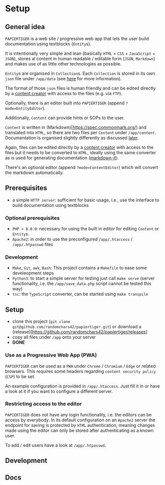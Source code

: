 # Setup

## General idea

`PAPIERTIGER` is a web site / progressive web app that lets the user build documentation using textblocks (`Entity`s).

It is intentionally very simple and lean (basically `HTML` + `CSS` + `JavaScript` + `JSON`), stores al content in human readable / editable form (`JSON`, `Markdown`) and makes use of as little other technologies as possible.

`Entity`s are organised in `Collection`s. Each `Collection` is stored in its own `json` file under `/app/data` (see [here](/docs/content-creators/index.md) for more information).

The format of those `json` files is human friendly and can be edited directly by a [content creator](/docs/content-creators/index.md) with access to the files (e.g. via `FTP`).

Optionally, there is an editor built into `PAPIERTIGER` (append `?mode=EntityEditor`).

Additionally, `Content` can provide hints or SOPs to the user.

`Content` is written in (Markdown)[https://spec.commonmark.org/] and translated into `HTML`, so there are two files per `Content` under `/app/content`. Documentation is organised slightly differently as discussed [later](#docs).

Again, files can be edited directly by a [content creator](/docs/content-creators/index.md) with access to the files but it needs to be converted to `HTML`, ideally using the same converter as is used for generating documentation ([markdown-it](https://github.com/markdown-it/markdown-it)).

There's an optional editor (append `?mode=ContentEditor`) which will convert the markdown automatically.

## Prerequisites

* a simple `HTTP server`: sufficient for basic usage, i.e., use the interface to build documentation using textblocks

### Optional prerequisites

* `PHP > 8.0.0`: necessary for using the built in editor for editing `Content` or `Entity`s.
* `Apache2`: in order to use the preconfigured `/app/.htaccess` / `/app/.htpasswd` files

### Development

* `Make`, `Git`, `awk`, `Bash`: This project contains a `Makefile` to ease some develeopment steps
* `Python3`: to start a simple server for testing just call `make serve` (server functionality, i.e. the `/app/save_data.php` script cannot be tested this way)
* `tsc`: the `TypeScript` converter, can be started using `make transpile`

## Setup

* clone this project (`git clone git@github.com/randomchars42/papiertiger.git`) or download a (release)[https://github.com/randomchars42/papiertiger/releases]
* copy all files under `/app` onto your server
* **DONE**

### Use as a Progressive Web App (PWA)

`PAPIERTIGER` can be used as a `PWA` under `Chrome` / `Chromium` / `Edge` or related browsers. This requires some headers regarding `content security policy` (`CSP`) to be set.

An example configuration is provided in `/app/.htaccess`. Just fill it in or have a look at it if you want to configure a different server.

### Restricting access to the editor

`PAPIERTIGER` does not have any login functionality, i.e. the editors can be access by everybody. In its default configuration on an `Apache2` server the endpoint for saving is protected by `HTML` authentication, meaning changes made using the editor can only be stored after authenticating as a known user.

To add / edit users have a look at `/app/.htpasswd`.

## Development


## Docs

